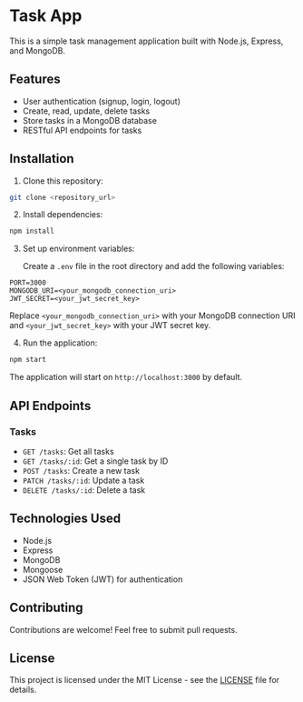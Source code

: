 # Task App

This is a simple task management application built with Node.js, Express, and MongoDB.

## Features

- User authentication (signup, login, logout)
- Create, read, update, delete tasks
- Store tasks in a MongoDB database
- RESTful API endpoints for tasks

## Installation

1. Clone this repository:

```bash
git clone <repository_url>
```

2. Install dependencies:

```bash
npm install
```

3. Set up environment variables:

   Create a `.env` file in the root directory and add the following variables:

```plaintext
PORT=3000
MONGODB_URI=<your_mongodb_connection_uri>
JWT_SECRET=<your_jwt_secret_key>
```

Replace `<your_mongodb_connection_uri>` with your MongoDB connection URI and `<your_jwt_secret_key>` with your JWT secret key.

4. Run the application:

```bash
npm start
```

The application will start on `http://localhost:3000` by default.

## API Endpoints

### Tasks

- `GET /tasks`: Get all tasks
- `GET /tasks/:id`: Get a single task by ID
- `POST /tasks`: Create a new task
- `PATCH /tasks/:id`: Update a task
- `DELETE /tasks/:id`: Delete a task

## Technologies Used

- Node.js
- Express
- MongoDB
- Mongoose
- JSON Web Token (JWT) for authentication

## Contributing

Contributions are welcome! Feel free to submit pull requests.

## License

This project is licensed under the MIT License - see the [LICENSE](LICENSE) file for details.
